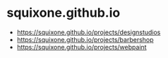 # squixone.github.io
* https://squixone.github.io/projects/designstudios
* https://squixone.github.io/projects/barbershop
* https://squixone.github.io/projects/webpaint
